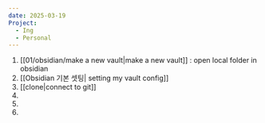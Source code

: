 ```yaml
---
date: 2025-03-19
Project:
  - Ing
  - Personal
---
```


1. [[01/obsidian/make a new vault|make a new vault]] : open local folder in obsidian
2. [[Obsidian 기본 셋팅| setting my vault config]]
3. [[clone|connect to git]]
4. 
5. 
6. 






